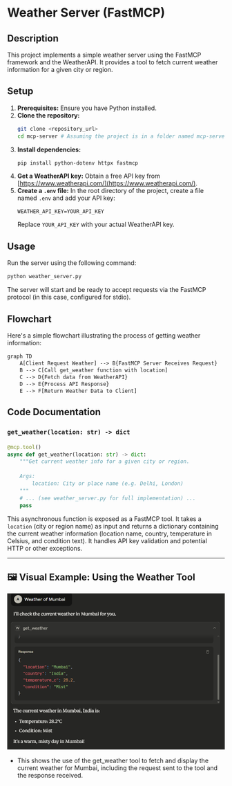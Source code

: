 # Weather Server (FastMCP)

## Description

This project implements a simple weather server using the FastMCP framework and the WeatherAPI. It provides a tool to fetch current weather information for a given city or region.

## Setup

1.  **Prerequisites:** Ensure you have Python installed.
2.  **Clone the repository:**
    ```bash
    git clone <repository_url>
    cd mcp-server # Assuming the project is in a folder named mcp-server
    ```
3.  **Install dependencies:**
    ```bash
    pip install python-dotenv httpx fastmcp
    ```
4.  **Get a WeatherAPI key:** Obtain a free API key from [https://www.weatherapi.com/](https://www.weatherapi.com/).
5.  **Create a `.env` file:** In the root directory of the project, create a file named `.env` and add your API key:
    ```dotenv
    WEATHER_API_KEY=YOUR_API_KEY
    ```
    Replace `YOUR_API_KEY` with your actual WeatherAPI key.

## Usage

Run the server using the following command:

```bash
python weather_server.py
```

The server will start and be ready to accept requests via the FastMCP protocol (in this case, configured for stdio).

## Flowchart

Here's a simple flowchart illustrating the process of getting weather information:

```mermaid
graph TD
    A[Client Request Weather] --> B{FastMCP Server Receives Request}
    B --> C[Call get_weather function with location]
    C --> D{Fetch data from WeatherAPI}
    D --> E{Process API Response}
    E --> F[Return Weather Data to Client]
```

## Code Documentation

### `get_weather(location: str) -> dict`

```python
@mcp.tool()
async def get_weather(location: str) -> dict:
    """Get current weather info for a given city or region.

    Args:
        location: City or place name (e.g. Delhi, London)
    """
    # ... (see weather_server.py for full implementation) ...
    pass
```

This asynchronous function is exposed as a FastMCP tool. It takes a `location` (city or region name) as input and returns a dictionary containing the current weather information (location name, country, temperature in Celsius, and condition text). It handles API key validation and potential HTTP or other exceptions.

---

## 🖼️ Visual Example: Using the Weather Tool

![Weather Tool Example](../Images/Screenshot%202025-07-09%20202727.png)
 * This shows the use of the get_weather tool to fetch and display the current weather for Mumbai, including the request sent to the tool and the response received.
 

